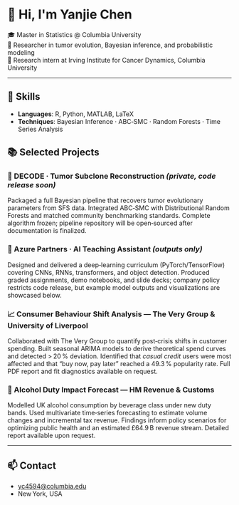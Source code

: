 # 👋 Hi, I'm Yanjie Chen

🎓 Master in Statistics @ Columbia University  
🔬 Researcher in tumor evolution, Bayesian inference, and probabilistic modeling  
📍 Research intern at Irving Institute for Cancer Dynamics, Columbia University

---

## 🔧 Skills
- **Languages**: R, Python, MATLAB, LaTeX
- **Techniques**: Bayesian Inference · ABC‑SMC · Random Forests · Time Series Analysis
  
## 📚 Selected Projects

### 🧬 DECODE · Tumor Subclone Reconstruction *(private, code release soon)*
Packaged a full Bayesian pipeline that recovers tumor evolutionary parameters from SFS data. Integrated ABC‑SMC with Distributional Random Forests and matched community benchmarking standards. Complete algorithm frozen; pipeline repository will be open‑sourced after documentation is finalized.

### 🧠 Azure Partners · AI Teaching Assistant *(outputs only)*
Designed and delivered a deep‑learning curriculum (PyTorch/TensorFlow) covering CNNs, RNNs, transformers, and object detection. Produced graded assignments, demo notebooks, and slide decks; company policy restricts code release, but example model outputs and visualizations are showcased below.

### 📈 Consumer Behaviour Shift Analysis — The Very Group & University of Liverpool
Collaborated with The Very Group to quantify post‑crisis shifts in customer spending. Built seasonal ARIMA models to derive theoretical spend curves and detected > 20 % deviation. Identified that *casual credit* users were most affected and that “buy now, pay later” reached a 49.3 % popularity rate. Full PDF report and fit diagnostics available on request.

### 🍺 Alcohol Duty Impact Forecast — HM Revenue & Customs
Modelled UK alcohol consumption by beverage class under new duty bands. Used multivariate time‑series forecasting to estimate volume changes and incremental tax revenue. Findings inform policy scenarios for optimizing public health and an estimated £64.9 B revenue stream. Detailed report available upon request.

---

## 📫 Contact
- yc4594@columbia.edu  
- New York, USA

